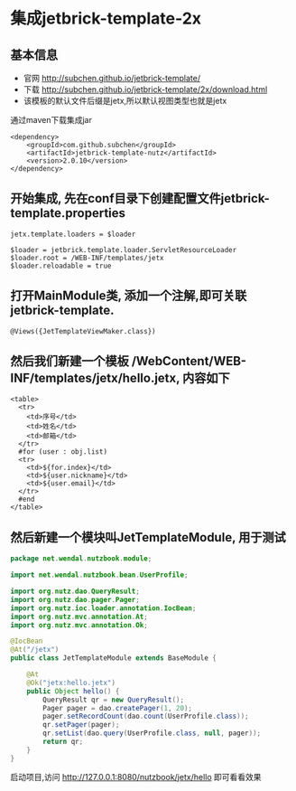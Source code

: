 # 集成jetbrick-template-2x

## 基本信息

* 官网 http://subchen.github.io/jetbrick-template/
* 下载 http://subchen.github.io/jetbrick-template/2x/download.html
* 该模板的默认文件后缀是jetx,所以默认视图类型也就是jetx

通过maven下载集成jar

```
<dependency>
    <groupId>com.github.subchen</groupId>
    <artifactId>jetbrick-template-nutz</artifactId>
    <version>2.0.10</version>
</dependency>
```

## 开始集成, 先在conf目录下创建配置文件jetbrick-template.properties

```
jetx.template.loaders = $loader

$loader = jetbrick.template.loader.ServletResourceLoader
$loader.root = /WEB-INF/templates/jetx
$loader.reloadable = true
```

## 打开MainModule类, 添加一个注解,即可关联jetbrick-template. 

```
@Views({JetTemplateViewMaker.class})
```

## 然后我们新建一个模板 /WebContent/WEB-INF/templates/jetx/hello.jetx, 内容如下

```
<table>
  <tr>
    <td>序号</td>
    <td>姓名</td>
    <td>邮箱</td>
  </tr>
  #for (user : obj.list)
  <tr>
    <td>${for.index}</td>
    <td>${user.nickname}</td>
    <td>${user.email}</td>
  </tr>
  #end
</table>
```

## 然后新建一个模块叫JetTemplateModule, 用于测试

```java
package net.wendal.nutzbook.module;

import net.wendal.nutzbook.bean.UserProfile;

import org.nutz.dao.QueryResult;
import org.nutz.dao.pager.Pager;
import org.nutz.ioc.loader.annotation.IocBean;
import org.nutz.mvc.annotation.At;
import org.nutz.mvc.annotation.Ok;

@IocBean
@At("/jetx")
public class JetTemplateModule extends BaseModule {

	@At
	@Ok("jetx:hello.jetx")
	public Object hello() {
		QueryResult qr = new QueryResult();
		Pager pager = dao.createPager(1, 20);
		pager.setRecordCount(dao.count(UserProfile.class));
		qr.setPager(pager);
		qr.setList(dao.query(UserProfile.class, null, pager));
		return qr;
	}
}

```

启动项目,访问 http://127.0.0.1:8080/nutzbook/jetx/hello 即可看看效果
